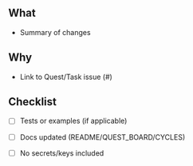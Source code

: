 ## What
- Summary of changes

## Why
- Link to Quest/Task issue (#)

## Checklist
- [ ] Tests or examples (if applicable)
- [ ] Docs updated (README/QUEST_BOARD/CYCLES)
- [ ] No secrets/keys included

